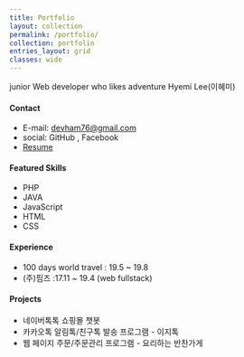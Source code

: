 ```yaml
---
title: Portfolio
layout: collection
permalink: /portfolio/
collection: portfolio
entries_layout: grid
classes: wide
---
```



junior Web developer who likes adventure
Hyemi Lee(이혜미)

#### Contact
* E-mail: devham76@gmail.com
* social: GitHub , Facebook
* [Resume](https://devham76.github.io/assets/portfolio/resume.pdf)
#### Featured Skills
* PHP
* JAVA
* JavaScript
* HTML
* CSS
#### Experience
* 100 days world travel : 19.5 ~ 19.8
* (주)핌즈 :17.11 ~ 19.4 (web fullstack)
#### Projects
* 네이버톡톡 쇼핑몰 챗봇
* 카카오톡 알림톡/친구톡 발송 프로그램 - 이지톡
* 웹 페이지 주문/주문관리 프로그램 - 요리하는 반찬가게
